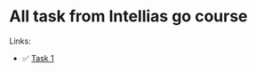# All task from Intellias go course

Links:

- ✅ [Task 1](https://github.com/arimatakao/intellias-go-course-homework-1)